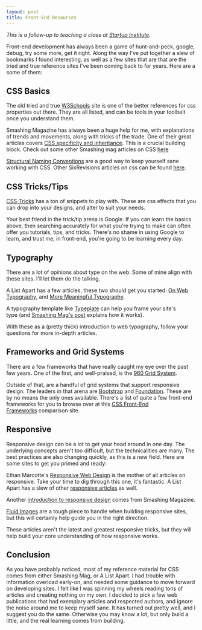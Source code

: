 ```yaml
---
layout: post
title: Front-End Resources
---
```


<em>This is a follow-up to teaching a class at <a title="Startup Institute" href="http://www.startupinstitute.com">Startup Institute</a>.</em>

Front-end development has always been a game of hunt-and-peck, google, debug, try some more, get it right. Along the way I've put together a slew of bookmarks I found interesting, as well as a few sites that are that are the tried and true reference sites I've been coming back to for years. Here are a some of them:
<h2>CSS Basics</h2>
The old tried and true <a href="http://www.w3schools.com/cssref/default.asp">W3Schools</a> site is one of the better references for css properties out there. They are all listed, and can be tools in your toolbelt once you understand them.

Smashing Magazine has always been a huge help for me, with explanations of trends and movements, along with tricks of the trade. One of their great articles covers <a href="http://coding.smashingmagazine.com/2010/04/07/css-specificity-and-inheritance/">CSS specificity and inheritance</a>. This is a crucial building block. Check out some other Smashing mag articles on CSS <a href="http://coding.smashingmagazine.com/tag/css/">here</a><a href="http://coding.smashingmagazine.com/2010/04/07/css-specificity-and-inheritance/">
</a>

<a href="http://sixrevisions.com/css/css-tips/css-tip-2-structural-naming-convention-in-css/">Structural Naming Conventions</a> are a good way to keep yourself sane working with CSS. Other SixRevisions articles on css can be found <a href="http://sixrevisions.com/css/">here</a>.
<h2>CSS Tricks/Tips</h2>
<a href="http://css-tricks.com/snippets/">CSS-Tricks</a> has a ton of snippets to play with. These are css effects that you can drop into your designs, and alter to suit your needs.

Your best friend in the trick/tip arena is Google. If you can learn the basics above, then searching accurately for what you're trying to make can often offer you tutorials, tips, and tricks. There's no shame in using Google to learn, and trust me, in front-end, you're going to be learning every day.
<h2>Typography</h2>
There are a lot of opinions about type on the web. Some of mine align with these sites. I'll let them do the talking.

A List Apart has a few articles, these two should get you started: <a href="http://alistapart.com/article/on-web-typography">On Web Typography</a>, and <a href="http://alistapart.com/article/more-meaningful-typography">More Meaningful Typography</a>.

A typography template like <a href="http://typeplate.com/">Typeplate</a> can help you frame your site's type (and <a href="http://www.smashingmagazine.com/2013/02/27/typeplate-for-beautiful-web-type/">Smashing Mag's post</a> explains how it works).<em id="__mceDel">
</em>

With these as a (pretty thick) introduction to web typography, follow your questions for more in-depth articles.
<h2>Frameworks and Grid Systems</h2>
There are a few frameworks that have really caught my eye over the past few years. One of the first, and well-praised, is the <a href="http://960.gs">960 Grid System</a>.

Outside of that, are a handful of grid systems that support responsive design. The leaders in that arena are <a href="http://twitter.github.com/bootstrap/">Bootstrap</a> and <a href="http://foundation.zurb.com/">Foundation</a>. These are by no means the only ones available. There's a list of quite a few front-end frameworks for you to browse over at this <a href="http://usablica.github.com/front-end-frameworks/compare.html?v=2.0">CSS Front-End Frameworks</a> comparison site.
<h2>Responsive</h2>
Responsive design can be a lot to get your head around in one day. The underlying concepts aren't too difficult, but the technicalities are many. The best practices are also changing quickly, as this is a new field. Here are some sites to get you primed and ready:

Ethan Marcotte's <a href="http://alistapart.com/article/responsive-web-design">Responsive Web Design</a> is the mother of all articles on responsive. Take your time to dig through this one, it's fantastic. A List Apart has a slew of other <a href="http://alistapart.com/topic/responsive-design">responsive articles</a> as well.

Another <a href="http://coding.smashingmagazine.com/2011/01/12/guidelines-for-responsive-web-design/">introduction to responsive design</a> comes from Smashing Magazine.

<a href="http://alistapart.com/article/fluid-images">Fluid Images</a> are a tough piece to handle when building responsive sites, but this will certainly help guide you in the right direction.

These articles aren't the latest and greatest responsive tricks, but they will help build your core understanding of how responsive works.
<h2>Conclusion</h2>
As you have probably noticed, most of my reference material for CSS comes from either Smashing Mag, or A List Apart. I had trouble with information overload early-on, and needed some guidance to move forward on developing sites. I felt like I was spinning my wheels reading tons of articles and creating nothing on my own. I decided to pick a few web publications that had exemplary articles and respected authors, and ignore the noise around me to keep myself sane. It has turned out pretty well, and I suggest you do the same. Otherwise you may know a lot, but only build a little, and the real learning comes from building.
